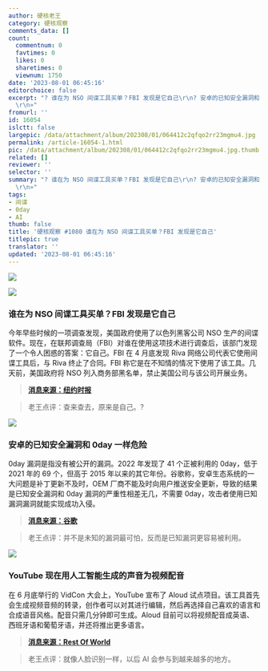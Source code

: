 ```yaml
---
author: 硬核老王
category: 硬核观察
comments_data: []
count:
  commentnum: 0
  favtimes: 0
  likes: 0
  sharetimes: 0
  viewnum: 1750
date: '2023-08-01 06:45:16'
editorchoice: false
excerpt: "? 谁在为 NSO 间谍工具买单？FBI 发现是它自己\r\n? 安卓的已知安全漏洞和 0day 一样危险\r\n? YouTube 现在用人工智能生成的声音为视频配音\r\n»
  \r\n»"
fromurl: ''
id: 16054
islctt: false
largepic: /data/attachment/album/202308/01/064412c2qfqo2rr23mgmu4.jpg
permalink: /article-16054-1.html
pic: /data/attachment/album/202308/01/064412c2qfqo2rr23mgmu4.jpg.thumb.jpg
related: []
reviewer: ''
selector: ''
summary: "? 谁在为 NSO 间谍工具买单？FBI 发现是它自己\r\n? 安卓的已知安全漏洞和 0day 一样危险\r\n? YouTube 现在用人工智能生成的声音为视频配音\r\n»
  \r\n»"
tags:
- 间谍
- 0day
- AI
thumb: false
title: '硬核观察 #1080 谁在为 NSO 间谍工具买单？FBI 发现是它自己'
titlepic: true
translator: ''
updated: '2023-08-01 06:45:16'
---
```


![](/data/attachment/album/202308/01/064412c2qfqo2rr23mgmu4.jpg)


![](/data/attachment/album/202308/01/064423xmiq4gel84rd98lw.jpg)


### 谁在为 NSO 间谍工具买单？FBI 发现是它自己


今年早些时候的一项调查发现，美国政府使用了以色列黑客公司 NSO 生产的间谍软件。现在，在联邦调查局（FBI）对谁在使用这项技术进行调查后，该部门发现了一个令人困惑的答案：它自己。FBI 在 4 月底发现 Riva 网络公司代表它使用间谍工具后，与 Riva 终止了合同。FBI 称它是在不知情的情况下使用了该工具。几天前，美国政府将 NSO 列入商务部黑名单，禁止美国公司与该公司开展业务。



> 
> **[消息来源：纽约时报](https://www.nytimes.com/2023/07/31/us/politics/nso-spy-tool-landmark-fbi.html)**
> 
> 
> 



> 
> 老王点评：查来查去，原来是自己。?
> 
> 
> 


![](/data/attachment/album/202308/01/064435vkcf4vvfima6343h.jpg)


### 安卓的已知安全漏洞和 0day 一样危险


0day 漏洞是指没有被公开的漏洞。2022 年发现了 41 个正被利用的 0day，低于 2021 年的 69 个，但高于 2015 年以来的其它年份。谷歌称，安卓生态系统的一大问题是补丁更新不及时，OEM 厂商不能及时向用户推送安全更新，导致的结果是已知安全漏洞和 0day 漏洞的严重性相差无几，不需要 0day，攻击者使用已知漏洞漏洞就能实现成功入侵。



> 
> **[消息来源：谷歌](https://security.googleblog.com/2023/07/the-ups-and-downs-of-0-days-year-in.html)**
> 
> 
> 



> 
> 老王点评：并不是未知的漏洞最可怕，反而是已知漏洞更容易被利用。
> 
> 
> 


![](/data/attachment/album/202308/01/064454rb5ghxl4hib20mgi.jpg)


### YouTube 现在用人工智能生成的声音为视频配音


在 6 月底举行的 VidCon 大会上，YouTube 宣布了 Aloud 试点项目。该工具首先会生成视频音频的转录，创作者可以对其进行编辑，然后再选择自己喜欢的语言和合成语音风格。配音只需几分钟即可生成。Aloud 目前可以将视频配音成英语、西班牙语和葡萄牙语，并还将推出更多语言。



> 
> **[消息来源：Rest Of World](https://restofworld.org/2023/youtube-ai-dubbing-automated-translation/)**
> 
> 
> 



> 
> 老王点评：就像人脸识别一样，以后 AI 会参与到越来越多的地方。
> 
> 
>